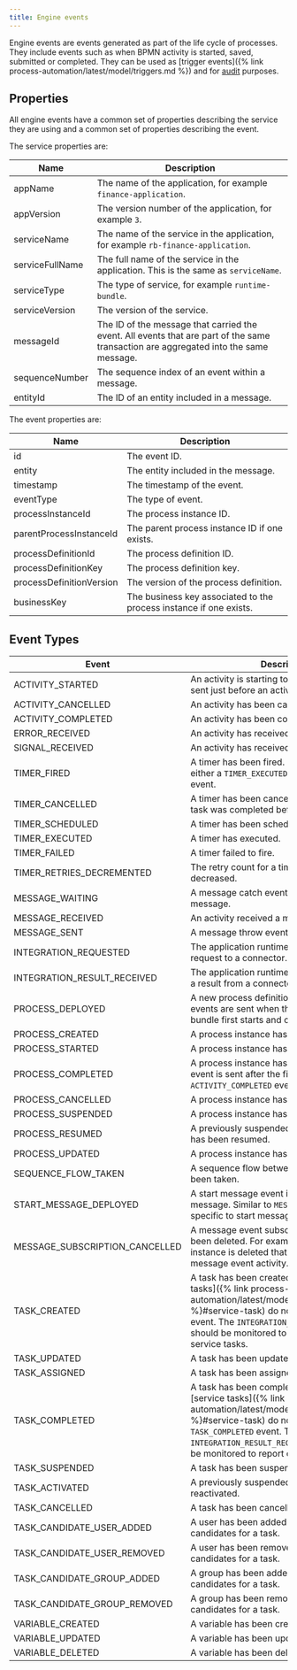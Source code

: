 ```yaml
---
title: Engine events
---
```


Engine events are events generated as part of the life cycle of processes. They include events such as when BPMN activity is started, saved, submitted or completed. They can be used as [trigger events]({% link process-automation/latest/model/triggers.md %}) and for [audit](LINK) purposes.

## Properties

All engine events have a common set of properties describing the service they are using and a common set of properties describing the event.

The service properties are:

| Name | Description |
| ---- | ----------- |
|  appName  | The name of the application, for example `finance-application`. |
|  appVersion  | The version number of the application, for example `3`.  |
|  serviceName  | The name of the service in the application, for example `rb-finance-application`.  |
|  serviceFullName  | The full name of the service in the application. This is the same as `serviceName`. |
|  serviceType  | The type of service, for example `runtime-bundle`.  |
|  serviceVersion  | The version of the service. |
|  messageId  | The ID of the message that carried the event. All events that are part of the same transaction are aggregated into the same message. |
|  sequenceNumber  | The sequence index of an event within a message. |
|  entityId  | The ID of an entity included in a message. |

The event properties are:

| Name | Description |
|------|-------------|
| id | The event ID. |
| entity | The entity included in the message. |
| timestamp | The timestamp of the event. |
| eventType | The type of event. |
| processInstanceId | The process instance ID. |
| parentProcessInstanceId | The parent process instance ID if one exists. |
| processDefinitionId | The process definition ID. |
| processDefinitionKey | The process definition key. |
| processDefinitionVersion | The version of the process definition. |
| businessKey | The business key associated to the process instance if one exists. |

## Event Types

| Event | Description |
| ----- | ----------- |
| ACTIVITY_STARTED | An activity is starting to execute. This event is sent just before an activity is executed. |
| ACTIVITY_CANCELLED | An activity has been cancelled. |
| ACTIVITY_COMPLETED | An activity has been completed. |
| ERROR_RECEIVED | An activity has received an error event. |
| SIGNAL_RECEIVED | An activity has received a signal. |
| TIMER_FIRED | A timer has been fired. It will be followed by either a `TIMER_EXECUTED` or `TIMER_FAILED` event. |
| TIMER_CANCELLED | A timer has been cancelled, for example if a task was completed before the timer expired. |
| TIMER_SCHEDULED | A timer has been scheduled. |
| TIMER_EXECUTED | A timer has executed. |
| TIMER_FAILED | A timer failed to fire. |
| TIMER_RETRIES_DECREMENTED | The retry count for a timer has been decreased. |
| MESSAGE_WAITING | A message catch event is waiting to receive a message. |
| MESSAGE_RECEIVED | An activity received a message. |
| MESSAGE_SENT | A message throw event has sent a message. |
| INTEGRATION_REQUESTED | The application runtime bundle has sent a request to a connector. |
| INTEGRATION_RESULT_RECEIVED | The application runtime bundle has received a result from a connector. |
| PROCESS_DEPLOYED | A new process definition is available. These events are sent when the application runtime bundle first starts and on any restarts. |
| PROCESS_CREATED | A process instance has been created. |
| PROCESS_STARTED | A process instance has been started. |
| PROCESS_COMPLETED | A process instance has been completed. This event is sent after the final `ACTIVITY_COMPLETED` event is sent. |
| PROCESS_CANCELLED | A process instance has been cancelled. |
| PROCESS_SUSPENDED | A process instance has been suspended. |
| PROCESS_RESUMED | A previously suspended process instance has been resumed. |
| PROCESS_UPDATED | A process instance has been updated. |
| SEQUENCE_FLOW_TAKEN | A sequence flow between two activities has been taken. |
| START_MESSAGE_DEPLOYED | A start message event is waiting to catch a message. Similar to `MESSAGE_WAITING` but specific to start message events. |
| MESSAGE_SUBSCRIPTION_CANCELLED | A message event subscription entity has been deleted. For example, if a process instance is deleted that had an active catch message event activity. |
| TASK_CREATED | A task has been created. Note that [service tasks]({% link process-automation/latest/model/processes/bpmn.md %}#service-task) do not emit a `TASK_CREATED` event. The `INTEGRATION_REQUESTED` event should be monitored to report or track service tasks. |
| TASK_UPDATED | A task has been updated. |
| TASK_ASSIGNED | A task has been assigned. |
| TASK_COMPLETED | A task has been completed. Note that [service tasks]({% link process-automation/latest/model/processes/bpmn.md %}#service-task) do not emit a `TASK_COMPLETED` event. The `INTEGRATION_RESULT_RECEIVED` event should be monitored to report or track service tasks. |
| TASK_SUSPENDED | A task has been suspended. |
| TASK_ACTIVATED | A previously suspended task has been reactivated. |
| TASK_CANCELLED | A task has been cancelled. |
| TASK_CANDIDATE_USER_ADDED | A user has been added to the list of candidates for a task. |
| TASK_CANDIDATE_USER_REMOVED | A user has been removed from the list of candidates for a task. |
| TASK_CANDIDATE_GROUP_ADDED | A group has been added to the list of candidates for a task. |
| TASK_CANDIDATE_GROUP_REMOVED | A group has been removed from the list of candidates for a task. |
| VARIABLE_CREATED | A variable has been created. |
| VARIABLE_UPDATED | A variable has been updated. |
| VARIABLE_DELETED | A variable has been deleted. |
